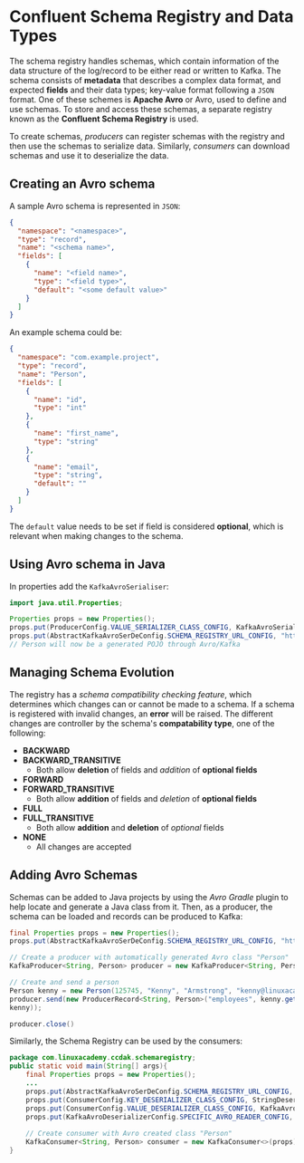 # Confluent Schema Registry and Data Types

The schema registry handles schemas, which contain information of the data structure of the log/record to be either read
or written to Kafka. The schema consists of **metadata** that describes a complex data format, and expected **fields**
and their data types; key-value format following a `JSON` format. One of these schemes is  **Apache Avro** or Avro, used
to define and use schemas. To store and access these schemas, a separate registry known as the **Confluent Schema
Registry** is used.

To create schemas, *producers* can register schemas with the registry and then use the schemas to serialize data.
Similarly, *consumers* can download schemas and use it to deserialize the data.


## Creating an Avro schema
A sample Avro schema is represented in `JSON`:

```json
{
  "namespace": "<namespace>",
  "type": "record",
  "name": "<schema name>",
  "fields": [
    {
      "name": "<field name>",
      "type": "<field type>",
      "default": "<some default value>"
    }
  ]
}
```

An example schema could be: 

```json
{
  "namespace": "com.example.project",
  "type": "record",
  "name": "Person",
  "fields": [
    {
      "name": "id",
      "type": "int"
    },
    {
      "name": "first_name",
      "type": "string"
    },
    {
      "name": "email",
      "type": "string",
      "default": "" 
    }
  ]
}
```
The `default` value needs to be set if field is considered **optional**, which is relevant when making changes to the schema. 

## Using Avro schema in Java
In properties add the `KafkaAvroSerialiser`:

```java
import java.util.Properties;

Properties props = new Properties();
props.put(ProducerConfig.VALUE_SERIALIZER_CLASS_CONFIG, KafkaAvroSerializer.class);
props.put(AbstractKafkaAvroSerDeConfig.SCHEMA_REGISTRY_URL_CONFIG, "http//localhost:8081");
// Person will now be a generated POJO through Avro/Kafka
```


## Managing Schema Evolution

The registry has a *schema compatibility checking feature*, which determines which changes can or cannot be made to a
schema. If a schema is registered with invalid changes, an **error** will be raised. The different changes are
controller by the schema's  **compatability type**, one of the following:

- **BACKWARD**
- **BACKWARD_TRANSITIVE**
    - Both allow **deletion** of fields and *addition* of **optional fields**
- **FORWARD**
- **FORWARD_TRANSITIVE**
    - Both allow **addition** of fields and *deletion* of **optional fields**
- **FULL**
- **FULL_TRANSITIVE**
    - Both allow **addition** and **deletion** of *optional* fields
- **NONE**
    - All changes are accepted

## Adding Avro Schemas

Schemas can be added to Java projects by using the *Avro Gradle* plugin to help locate and generate a Java class from
it. Then, as a producer, the schema can be loaded and records can be produced to Kafka:

```java
final Properties props = new Properties();
props.put(AbstractKafkaAvroSerDeConfig.SCHEMA_REGISTRY_URL_CONFIG, "http://localhost:8081");

// Create a producer with automatically generated Avro class "Person"
KafkaProducer<String, Person> producer = new KafkaProducer<String, Person>(props);

// Create and send a person
Person kenny = new Person(125745, "Kenny", "Armstrong", "kenny@linuxacademy.com");
producer.send(new ProducerRecord<String, Person>("employees", kenny.getId().toString(),
kenny));

producer.close()
```

Similarly, the Schema Registry can be used by the consumers:

```java
package com.linuxacademy.ccdak.schemaregistry;
public static void main(String[] args){
    final Properties props = new Properties();
    ...
    props.put(AbstractKafkaAvroSerDeConfig.SCHEMA_REGISTRY_URL_CONFIG, "http://localhost:8081");
    props.put(ConsumerConfig.KEY_DESERIALIZER_CLASS_CONFIG, StringDeserializer.class);
    props.put(ConsumerConfig.VALUE_DESERIALIZER_CLASS_CONFIG, KafkaAvroDeserializer.class);
    props.put(KafkaAvroDeserializerConfig.SPECIFIC_AVRO_READER_CONFIG, true);
    
    // Create consumer with Avro created class "Person"
    KafkaConsumer<String, Person> consumer = new KafkaConsumer<>(props);
}
```
